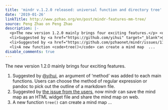 ```yaml
---
title: 'mindr v.1.2.0 released: universal function and directory tree'
date: '2019-01-26'
linkTitle: http://www.pzhao.org/en/post/mindr-features-mm-tree/
source: Peng Zhao on Peng Zhao
description: |-
  <p>The new version 1.2.0 mainly brings four exciting features.</p> <ol>
  <li>Suggested by <a href="https://github.com/yihui" target="_blank">@yihui</a>, an argument of &lsquo;method&rsquo; was added to each main functions. Users can choose the method of regular expression or pandoc to pick out the outline of a markdown file.</li>
  <li>Suggested by <a href="https://github.com/pzhaonet/mindr/issues/11" target="_blank">the issue from the users</a>, now mindr can save the mind map as an HTML widget file and share the mind map on web.</li>
  <li>A new function <code>tree()</code> can create a mind map  ...
disable_comments: true
---
```

<p>The new version 1.2.0 mainly brings four exciting features.</p> <ol>
<li>Suggested by <a href="https://github.com/yihui" target="_blank">@yihui</a>, an argument of &lsquo;method&rsquo; was added to each main functions. Users can choose the method of regular expression or pandoc to pick out the outline of a markdown file.</li>
<li>Suggested by <a href="https://github.com/pzhaonet/mindr/issues/11" target="_blank">the issue from the users</a>, now mindr can save the mind map as an HTML widget file and share the mind map on web.</li>
<li>A new function <code>tree()</code> can create a mind map  ...